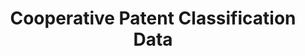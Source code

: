 ---
bigquery: https://console.cloud.google.com/bigquery?p=patents-public-data&d=cpc&page=dataset
citation: '“Cooperative Patent Classification” by the EPO and USPTO, for public use. '
contributors: EPO, USPTO
cost: None
description: Cooperative Patent Classification Data contains the scheme and definitions
  of the Cooperative Patent Classification system for classifying patent documents.
  The CPC is the result of a partnership between the EPO and the USPTO in their joint
  effort to develop a common, internationally compatible classification system for
  technical documents, in particular patent publications, which will be used by both
  offices in the patent granting process
documentation: https://www.cooperativepatentclassification.org/cpcSchemeAndDefinitions
last_edit: 04/09/2022, 07:22:12
location: https://www.cooperativepatentclassification.org/index
maintained_by: USPTO, EPO
schema_fields:
- informative_references
- additional_only
- ipc_concordant
- breakdown_code
- ipcConcordant
- limitingReferences
- titlePart
- notAllocatable
- residual_references
- date_revised
- title_full
- titleFull
- application_references
- synonyms
- sizeCache
- informativeReferences
- breakdownCode
- level
- children
- childGroups
- applicationReferences
- dateRevised
- residualReferences
- status
- title_part
- parents
- symbol
- glossary
- limiting_references
- definition
- not_allocatable
- child_groups
shortname: cooperative_patent_classification
tags:
- patents
- science
title: Cooperative Patent Classification Data
uuid: 984374a7-16e9-4b35-9445-458daceb01bf
---